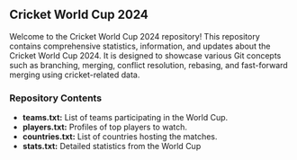 ## Cricket World Cup 2024

Welcome to the Cricket World Cup 2024 repository! This repository contains comprehensive statistics, information, and updates about the Cricket World Cup 2024. It is designed to showcase various Git concepts such as branching, merging, conflict resolution, rebasing, and fast-forward merging using cricket-related data.

### Repository Contents
- **teams.txt:** List of teams participating in the World Cup.
- **players.txt:** Profiles of top players to watch.
- **countries.txt:** List of countries hosting the matches.
- **stats.txt:** Detailed statistics from the World Cup 
